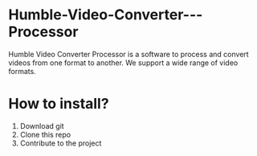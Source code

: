 Humble-Video-Converter---Processor
==================================
Humble Video Converter Processor is a software to process and convert videos from one format to another. We support a wide range of video formats.


How to install?
===============
1. Download git
2. Clone this repo
3. Contribute to the project